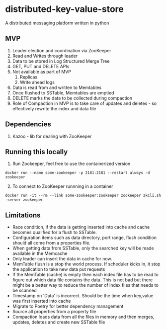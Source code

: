 # distributed-key-value-store
A distributed messaging platform written in python

## MVP
1. Leader election and coordination via ZooKeeper
2. Read and Writes through leader 
4. Data to be stored in Log Structured Merge Tree
5. GET, PUT and DELETE APIs
6. Not available as part of MVP
    1. Replicas
    2. Write ahead logs
7. Data is read from and written to Memtables
8. Once flushed to SSTable, Memtables are emptied
9. DELETE marks the data to be collected during compaction
10. Role of Compaction in MVP is to take care of updates and deletes - so effectively rewrite the index and data file


## Dependencies
1. Kazoo - lib for dealing with ZooKeeper


## Running this locally
1. Run Zookeeper, feel free to use the containerized version
```
docker run --name some-zookeeper -p 2181:2181 --restart always -d zookeeper
```
2. To connect to ZooKeeper runnning in a container
```
docker run -it --rm --link some-zookeeper:zookeeper zookeeper zkCli.sh -server zookeeper
```

## Limitations
- Race condition, if the data is getting inserted into cache and cache becomes qualified for a flush to SSTable. 
- Configuration items such as data directory, port range, flush condition should all come from a properties file.
- When getting data from SSTable, only the searched key will be made available in the Memcache
- Only leader can insert the data in cache for now.
- MemTable flush is a stop the world process. If scheduler kicks in, it stop the application to take new data put requests
- If the MemTable (cache) is empty then each index file has to be read to figure out which data file contains the data. This is not bad but there might be a better way to reduce the number of index files that needs to be scanned
- Timestamp on 'Data' is incorrect. Should be the time when key,value was first inserted into cache
- Migrate to Poetry for better dependency management
- Source all properties from a property file
- Compaction loads data from all the files in memory and then merges, updates, deletes and create new SSTable file